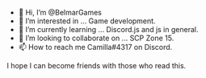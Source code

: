 - 👋 Hi, I’m @BelmarGames
- 👀 I’m interested in ... Game development.
- 🌱 I’m currently learning ... Discord.js and js in general.
- 💞️ I’m looking to collaborate on ... SCP Zone 15.
- 📫 How to reach me Camilla#4317 on Discord.

I hope I can become friends with those who read this.
